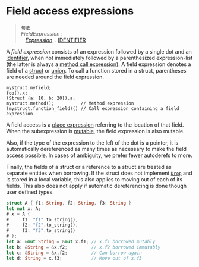 # Field access expressions

> **<sup>句法</sup>**\
> _FieldExpression_ :\
> &nbsp;&nbsp; [_Expression_] `.` [IDENTIFIER]

A _field expression_ consists of an expression followed by a single dot and an
[identifier], when not immediately followed by a parenthesized expression-list
(the latter is always a [method call expression]). A field expression denotes a
field of a [struct] or [union]. To call a function stored in a struct,
parentheses are needed around the field expression.

<!-- ignore: needs lots of support code -->
```rust,ignore
mystruct.myfield;
foo().x;
(Struct {a: 10, b: 20}).a;
mystruct.method();          // Method expression
(mystruct.function_field)() // Call expression containing a field expression
```

A field access is a [place expression] referring to the location of that field.
When the subexpression is [mutable], the field expression is also mutable.

Also, if the type of the expression to the left of the dot is a pointer, it is
automatically dereferenced as many times as necessary to make the field access
possible. In cases of ambiguity, we prefer fewer autoderefs to more.

Finally, the fields of a struct or a reference to a struct are treated as
separate entities when borrowing. If the struct does not implement
[`Drop`](../special-types-and-traits.md#drop) and is stored in a local variable,
this also applies to moving out of each of its fields. This also does not apply
if automatic dereferencing is done though user defined types.

```rust
struct A { f1: String, f2: String, f3: String }
let mut x: A;
# x = A {
#     f1: "f1".to_string(),
#     f2: "f2".to_string(),
#     f3: "f3".to_string()
# };
let a: &mut String = &mut x.f1; // x.f1 borrowed mutably
let b: &String = &x.f2;         // x.f2 borrowed immutably
let c: &String = &x.f2;         // Can borrow again
let d: String = x.f3;           // Move out of x.f3
```

[_Expression_]: ../expressions.md
[IDENTIFIER]: ../identifiers.md
[method call expression]: method-call-expr.md
[struct]: ../items/structs.md
[union]: ../items/unions.md
[place expression]: ../expressions.md#位置表达式和值表达式
[mutable]: ../expressions.md#可变性
